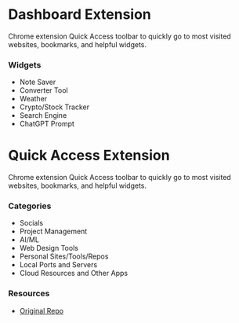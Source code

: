 # Dashboard Extension
Chrome extension Quick Access toolbar to quickly go to most visited websites, bookmarks, and helpful widgets.

### Widgets
- Note Saver
- Converter Tool
- Weather
- Crypto/Stock Tracker
- Search Engine
- ChatGPT Prompt

# Quick Access Extension
Chrome extension Quick Access toolbar to quickly go to most visited websites, bookmarks, and helpful widgets.

### Categories
- Socials
- Project Management
- AI/ML
- Web Design Tools
- Personal Sites/Tools/Repos
- Local Ports and Servers
- Cloud Resources and Other Apps

### Resources
- [Original Repo](https://github.com/manshu/reactjs-chrome-extension)

